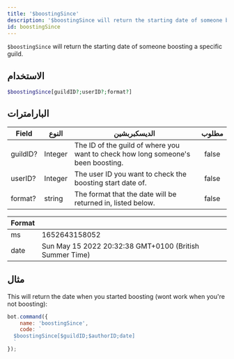 ```yaml
---
title: '$boostingSince'
description: '$boostingSince will return the starting date of someone boosting a specific guild.'
id: boostingSince
---
```


`$boostingSince` will return the starting date of someone boosting a specific guild.

## الاستخدام

```php
$boostingSince[guildID?;userID?;format?]
```

## البارامترات

| Field    | النوع   | الديسكبربشين                                                                     | مطلوب |
| -------- | ------- | -------------------------------------------------------------------------------- |:-----:|
| guildID? | Integer | The ID of the guild of where you want to check how long someone's been boosting. | false |
| userID?  | Integer | The user ID you want to check the boosting start date of.                        | false |
| format?  | string  | The format that the date will be returned in, listed below.                      | false |

| Format |                                                         |
| ------ | ------------------------------------------------------- |
| ms     | 1652643158052                                           |
| date   | Sun May 15 2022 20:32:38 GMT+0100 (British Summer Time) |

## مثال

This will return the date when you started boosting (wont work when you're not boosting):

```javascript
bot.command({
    name: 'boostingSince',
    code: `
  $boostingSince[$guildID;$authorID;date]
  `
});
```